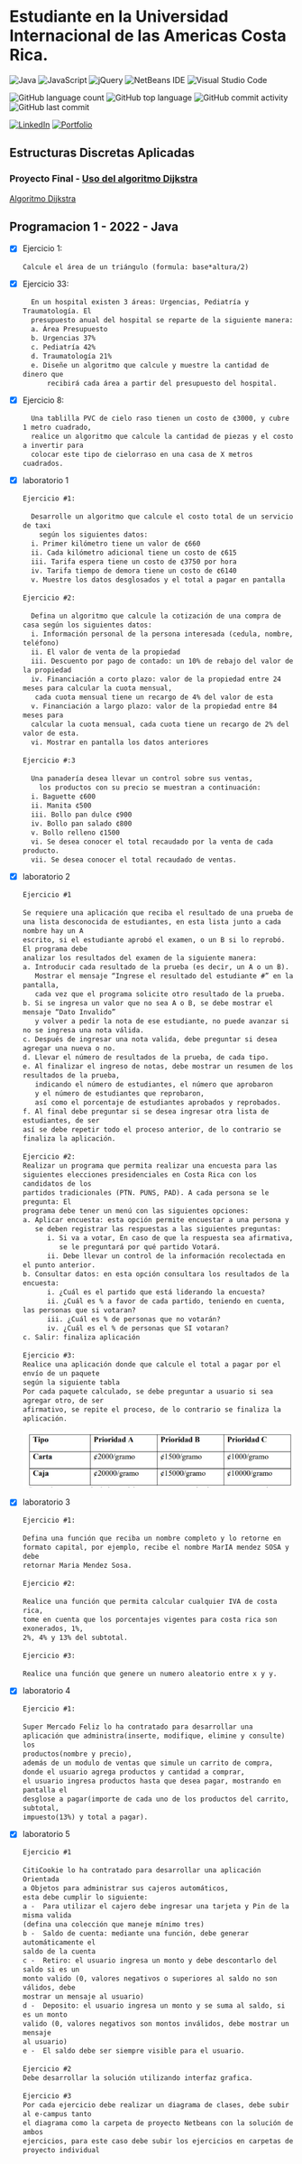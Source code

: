 # Estudiante en la Universidad Internacional de las Americas Costa Rica.

<!--START_SECTION:badges-->
![Java](https://img.shields.io/badge/java-%23ED8B00.svg?style=for-the-badge&logo=java&logoColor=white)
![JavaScript](https://img.shields.io/badge/javascript-%23323330.svg?style=for-the-badge&logo=javascript&logoColor=%23F7DF1E)
![jQuery](https://img.shields.io/badge/jquery-%230769AD.svg?style=for-the-badge&logo=jquery&logoColor=white)
![NetBeans IDE](https://img.shields.io/badge/NetBeansIDE-1B6AC6.svg?style=for-the-badge&logo=apache-netbeans-ide&logoColor=white)
![Visual Studio Code](https://img.shields.io/badge/Visual%20Studio%20Code-0078d7.svg?style=for-the-badge&logo=visual-studio-code&logoColor=white)

![GitHub language count](https://img.shields.io/github/languages/count/bash20cu/Universidad?style=for-the-badge)
![GitHub top language](https://img.shields.io/github/languages/top/bash20cu/Universidad?style=for-the-badge)
![GitHub commit activity](https://img.shields.io/github/commit-activity/m/bash20cu/Universidad?style=for-the-badge)
![GitHub last commit](https://img.shields.io/github/last-commit/bash20cu/Universidad?style=for-the-badge)

[![LinkedIn](https://img.shields.io/badge/linkedin-%230077B5.svg?style=for-the-badge&logo=linkedin&logoColor=white)](https://www.linkedin.com/in/miguel1990/)
[![Portfolio](https://img.shields.io/badge/Portfolio-%23000000.svg?style=for-the-badge&logo=firefox&logoColor=#FF7139)](https://bash20cu.github.io/Portfolio/)
<!--END_SECTION:badges-->

## Estructuras Discretas Aplicadas 
### Proyecto Final - [Uso del algoritmo Dijkstra](https://bash20cu.github.io/Universidad/Proyecto_Matatica_Discreta/AlgoritmoDijkstra/)
[Algoritmo Dijkstra](https://bash20cu.github.io/Universidad/Proyecto_Matatica_Discreta/AlgoritmoDijkstra/)


## Programacion 1 - 2022 - Java

- [x] Ejercicio 1:

      Calcule el área de un triángulo (formula: base*altura/2)

- [x] Ejercicio 33:

        En un hospital existen 3 áreas: Urgencias, Pediatría y Traumatología. El
        presupuesto anual del hospital se reparte de la siguiente manera:
        a. Área Presupuesto
        b. Urgencias 37%
        c. Pediatría 42%
        d. Traumatología 21%
        e. Diseñe un algoritmo que calcule y muestre la cantidad de dinero que
            recibirá cada área a partir del presupuesto del hospital.

- [x] Ejercicio 8:

        Una tablilla PVC de cielo raso tienen un costo de ¢3000, y cubre 1 metro cuadrado, 
        realice un algoritmo que calcule la cantidad de piezas y el costo a invertir para
        colocar este tipo de cielorraso en una casa de X metros cuadrados.

- [x] laboratorio 1
      
      Ejercicio #1:

        Desarrolle un algoritmo que calcule el costo total de un servicio de taxi 
          según los siguientes datos:
        i. Primer kilómetro tiene un valor de ¢660
        ii. Cada kilómetro adicional tiene un costo de ¢615
        iii. Tarifa espera tiene un costo de ¢3750 por hora
        iv. Tarifa tiempo de demora tiene un costo de ¢6140
        v. Muestre los datos desglosados y el total a pagar en pantalla

      Ejercicio #2: 

        Defina un algoritmo que calcule la cotización de una compra de casa según los siguientes datos:
        i. Información personal de la persona interesada (cedula, nombre, teléfono)
        ii. El valor de venta de la propiedad
        iii. Descuento por pago de contado: un 10% de rebajo del valor de la propiedad
        iv. Financiación a corto plazo: valor de la propiedad entre 24 meses para calcular la cuota mensual,
         cada cuota mensual tiene un recargo de 4% del valor de esta
        v. Financiación a largo plazo: valor de la propiedad entre 84 meses para 
        calcular la cuota mensual, cada cuota tiene un recargo de 2% del valor de esta.
        vi. Mostrar en pantalla los datos anteriores
      
      Ejercicio #:3

        Una panadería desea llevar un control sobre sus ventas, 
          los productos con su precio se muestran a continuación:
        i. Baguette ¢600
        ii. Manita ¢500
        iii. Bollo pan dulce ¢900
        iv. Bollo pan salado ¢800
        v. Bollo relleno ¢1500
        vi. Se desea conocer el total recaudado por la venta de cada producto.
        vii. Se desea conocer el total recaudado de ventas.
- [x] laboratorio 2

      Ejercicio #1

      Se requiere una aplicación que reciba el resultado de una prueba de 
      una lista desconocida de estudiantes, en esta lista junto a cada nombre hay un A
      escrito, si el estudiante aprobó el examen, o un B si lo reprobó. El programa debe 
      analizar los resultados del examen de la siguiente manera:
      a. Introducir cada resultado de la prueba (es decir, un A o un B). 
         Mostrar el mensaje “Ingrese el resultado del estudiante #” en la pantalla, 
         cada vez que el programa solicite otro resultado de la prueba.
      b. Si se ingresa un valor que no sea A o B, se debe mostrar el mensaje “Dato Invalido” 
         y volver a pedir la nota de ese estudiante, no puede avanzar si no se ingresa una nota válida.
      c. Después de ingresar una nota valida, debe preguntar si desea agregar una nueva o no.
      d. Llevar el número de resultados de la prueba, de cada tipo.
      e. Al finalizar el ingreso de notas, debe mostrar un resumen de los resultados de la prueba, 
         indicando el número de estudiantes, el número que aprobaron 
         y el número de estudiantes que reprobaron, 
         así como el porcentaje de estudiantes aprobados y reprobados.
      f. Al final debe preguntar si se desea ingresar otra lista de estudiantes, de ser 
      así se debe repetir todo el proceso anterior, de lo contrario se finaliza la aplicación.

      Ejercicio #2:
      Realizar un programa que permita realizar una encuesta para las 
      siguientes elecciones presidenciales en Costa Rica con los candidatos de los 
      partidos tradicionales (PTN. PUNS, PAD). A cada persona se le pregunta: El 
      programa debe tener un menú con las siguientes opciones:
      a. Aplicar encuesta: esta opción permite encuestar a una persona y 
         se deben registrar las respuestas a las siguientes preguntas:
            i. Si va a votar, En caso de que la respuesta sea afirmativa, 
               se le preguntará por qué partido Votará.
            ii. Debe llevar un control de la información recolectada en el punto anterior.
      b. Consultar datos: en esta opción consultara los resultados de la encuesta:
            i. ¿Cuál es el partido que está liderando la encuesta?
            ii. ¿Cuál es % a favor de cada partido, teniendo en cuenta, las personas que si votaran?
            iii. ¿Cuál es % de personas que no votarán?
            iv. ¿Cuál es el % de personas que SI votaran?
      c. Salir: finaliza aplicación

      Ejercicio #3: 
      Realice una aplicación donde que calcule el total a pagar por el envío de un paquete 
      según la siguiente tabla
      Por cada paquete calculado, se debe preguntar a usuario si sea agregar otro, de ser 
      afirmativo, se repite el proceso, de lo contrario se finaliza la aplicación.

  ![Tabla Ejericio](./Programacion%20-%201/img/TablaEjercicio3Lab2.jpg)

- [x] laboratorio 3
      
      Ejercicio #1:
      
      Defina una función que reciba un nombre completo y lo retorne en 
      formato capital, por ejemplo, recibe el nombre MarIA mendez SOSA y debe 
      retornar Maria Mendez Sosa.

      Ejercicio #2: 
      
      Realice una función que permita calcular cualquier IVA de costa rica, 
      tome en cuenta que los porcentajes vigentes para costa rica son exonerados, 1%, 
      2%, 4% y 13% del subtotal.

      Ejercicio #3: 
      
      Realice una función que genere un numero aleatorio entre x y y.

- [x] laboratorio 4

      Ejercicio #1:

      Super Mercado Feliz lo ha contratado para desarrollar una 
      aplicación que administra(inserte, modifique, elimine y consulte) los 
      productos(nombre y precio), 
      además de un modulo de ventas que simule un carrito de compra, 
      donde el usuario agrega productos y cantidad a comprar, 
      el usuario ingresa productos hasta que desea pagar, mostrando en pantalla el 
      desglose a pagar(importe de cada uno de los productos del carrito, subtotal, 
      impuesto(13%) y total a pagar).
      
- [x] laboratorio 5

      Ejercicio #1

      CitiCookie lo ha contratado para desarrollar una aplicación Orientada 
      a Objetos para administrar sus cajeros automáticos, 
      esta debe cumplir lo siguiente:
      a -  Para utilizar el cajero debe ingresar una tarjeta y Pin de la misma valida 
      (defina una colección que maneje mínimo tres)
      b -  Saldo de cuenta: mediante una función, debe generar automáticamente el 
      saldo de la cuenta
      c -  Retiro: el usuario ingresa un monto y debe descontarlo del saldo si es un 
      monto valido (0, valores negativos o superiores al saldo no son válidos, debe 
      mostrar un mensaje al usuario)
      d -  Deposito: el usuario ingresa un monto y se suma al saldo, si es un monto 
      valido (0, valores negativos son montos inválidos, debe mostrar un mensaje 
      al usuario)
      e -  El saldo debe ser siempre visible para el usuario.

      Ejercicio #2
      Debe desarrollar la solución utilizando interfaz grafica.

      Ejercicio #3
      Por cada ejercicio debe realizar un diagrama de clases, debe subir al e-campus tanto 
      el diagrama como la carpeta de proyecto Netbeans con la solución de ambos 
      ejercicios, para este caso debe subir los ejercicios en carpetas de proyecto individual
